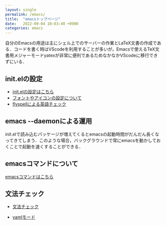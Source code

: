 ```yaml
---
layout: single
permalink: /emacs/
title:  "emacsトップページ"
date:   2022-09-04 10:03:40 +0900
categories: emacs
---
```


自分のEmacsの用途は主にシェル上でのサーバーの作業とLaTeX文書の作成である．コードを書く時はVScodeを利用することが多いが，Emacsで使えるTeX文書用メジャーモードyatexが非常に便利であるためなかなかVScodeに移行できずにいる．

## init.elの設定

- [init.elの設定はこちら](initel.md)
- [フォントやアイコンの設定について](emacs_font.md)
- [flyspellによる英語チェック](emacs_aspell.md)

<!--https://mamewo.ddo.jp/emacs.html -->

## emacs --daemonによる運用

init.elで読み込むパッケージが増えてくるとemacsの起動時間がだんだん長くなってきてしまう．このような場合，バックグラウンドで常にemacsを動かしておくことで起動を速くすることができる．


## emacsコマンドについて

[emacsコマンドはこちら](emacs_command.md)


## 文法チェック

- [文法チェック](https://qiita.com/niitsuma/items/d3f06755e956e6fa32c9)


- [yamlモード](https://mugijiru.github.io/.emacs.d/programming/yaml-mode/)


<!--
emacsの設定: https://uwabami.github.io/cc-env/Emacs.html
emacsの設定: https://takaxp.github.io/init.html
neotree: https://myemacs.readthedocs.io/ja/latest/neotree.html
neotree: https://pxaka.tokyo/blog/2021/0417-emacs-icons-in-terminal/
neotree: https://qiita.com/minoruGH/items/2034cad4efe8c5dee4d4
emacsの一括置換: https://qiita.com/masa16/items/e9ddaecfd514552153b1
-->
